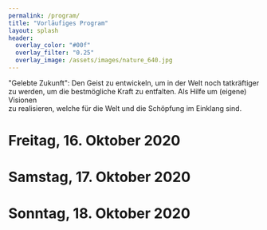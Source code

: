 ```yaml
---
permalink: /program/
title: "Vorläufiges Program"
layout: splash
header:
  overlay_color: "#00f"
  overlay_filter: "0.25"
  overlay_image: /assets/images/nature_640.jpg
---
```

"Gelebte Zukunft":	Den	Geist	zu	entwickeln,	um	in	der	Welt	noch	tatkräftiger	zu	werden,	um	die	bestmögliche Kraft	zu	entfalten.	Als	Hilfe	um	(eigene)	Visionen	
zu	realisieren,	welche	für	die	Welt	und	die	Schöpfung
im	Einklang	sind.

# Freitag, 16. Oktober 2020

# Samstag, 17. Oktober 2020

# Sonntag, 18. Oktober 2020
